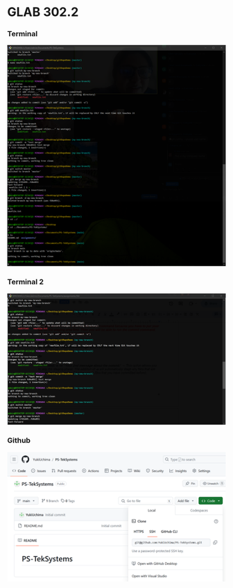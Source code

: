 # GLAB 302.2

### Terminal

![Part 1](bash.png)

### Terminal 2

![Part 1](bash2.png)

### Github

![Part 2](part2.png)
